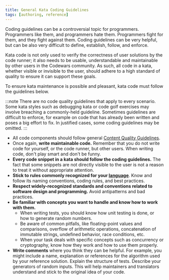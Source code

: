 ```yaml
---
title: General Kata Coding Guidelines
tags: [authoring, reference]
---
```



Coding guidelines can be a controversial topic for programmers. Programmers like them, and programmers hate them. Programmers fight for them, and they fight against them. Coding guidelines can be very helpful, but can be also very difficult to define, establish, follow, and enforce.

Kata code is not only used to verify the correctness of user solutions by the code runner; it also needs to be usable, understandable and maintainable by other users in the Codewars community. As such, all code in a kata, whether visible or invisible to the user, should adhere to a high standard of quality to ensure it can support these goals.

To ensure kata maintenance is possible and pleasant, kata code must follow the guidelines below.

:::note
There are no code quality guidelines that apply to every scenario. Some kata styles such as debugging kata or code golf exercises may involve breaching a commonly-held guideline. Sometimes guidelines are difficult to enforce, for example on code that has already been written and poses a big effort to fix. In justified cases, some coding guidelines may be omitted.
:::

- All code components should follow general [Content Quality Guidelines](/authoring/guidelines/).
- Once again, **write maintainable code.** Remember that you do not write code for yourself, or the code runner, but other users. When writing code, don't play smart and don't be funny.
- **Every code snippet in a kata should follow the coding guidelines.** The fact that some snippets are not directly visible to the user is not a reason to treat it without appropriate attention.
- **Stick to rules commonly recognized for your [language](/languages/)**. Know and follow its naming conventions, coding rules, and best practices.
- **Respect widely-recognized standards and conventions related to software design and programming.** Avoid antipatterns and bad practices.
- **Be familiar with concepts you want to handle and know how to work with them.**
  - When writing tests, you should know how unit testing is done, or how to generate random numbers.
  - Be aware of common pitfalls, like floating-point values and comparisons, overflow of arithmetic operations, concatenation of immutable strings, undefined behavior, race conditions, etc.
  - When your task deals with specific concepts such as concurrency or cryptography, know how they work and how to use them properly.
- **Write comments** where you think they can be helpful. For example, you might include a name, explanation or references for the algorithm used by your reference solution. Explain the structure of tests. Describe your generators of random inputs. This will help maintainers and translators understand and stick to the original idea of your code.
